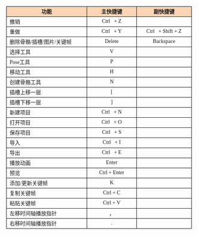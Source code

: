 <p><br/></p><table class="sortEnabled" data-sort="sortEnabled" height="936" cellpadding="0" cellspacing="0"><caption style="border-color: rgb(0, 0, 0);"><br/></caption><colgroup><col style=";width:215px" width="214"/><col style=";width:76px" width="76"/><col style=";width:147px" width="147"/></colgroup><tbody><tr class="firstRow" style="height:18px" height="18"><td style="border: 1px solid rgb(0, 0, 0); background-color: rgb(251, 213, 181); word-break: break-all;" align="center" height="18" valign="top"><span style="font-family: 微软雅黑,Microsoft YaHei; font-size: 14px;"><strong>功能</strong></span></td><td style="border-width: 1px; border-style: solid; border-color: rgb(0, 0, 0); background-color: rgb(251, 213, 181); word-break: break-all;" align="center" valign="top" width="61"><span style="font-family: 微软雅黑,Microsoft YaHei; font-size: 14px;"><strong>主快捷键</strong></span></td><td style="border-width: 1px; border-style: solid; border-color: rgb(0, 0, 0); background-color: rgb(251, 213, 181);" align="center" valign="top" width="65"><span style="font-family: 微软雅黑,Microsoft YaHei; font-size: 14px;"><strong>副快捷键</strong></span></td></tr><tr style="height:18px" height="18"><td style="border: 1px solid rgb(0, 0, 0);" height="18"><span style="font-family: 微软雅黑,Microsoft YaHei; font-size: 14px;">撤销</span></td><td style="border-width: 1px; border-style: solid; border-color: rgb(0, 0, 0);" align="center" valign="middle" width="61"><span style="font-family: 微软雅黑,Microsoft YaHei; font-size: 14px;">Ctrl &nbsp; + Z</span></td><td style="border-width: 1px; border-style: solid; border-color: rgb(0, 0, 0);" align="center" valign="middle" width="75"><br/></td></tr><tr style="height:18px" height="18"><td style="border: 1px solid rgb(0, 0, 0);" height="18"><span style="font-family: 微软雅黑,Microsoft YaHei; font-size: 14px;">重做</span></td><td style="border-width: 1px; border-style: solid; border-color: rgb(0, 0, 0);" align="center" valign="middle" width="61"><span style="font-family: 微软雅黑,Microsoft YaHei; font-size: 14px;">Ctrl &nbsp; + Y</span></td><td style="border-width: 1px; border-style: solid; border-color: rgb(0, 0, 0);" align="center" valign="middle" width="75"><span style="font-family: 微软雅黑,Microsoft YaHei; font-size: 14px;">Ctrl &nbsp; + Shift + Z</span></td></tr><tr style="height:18px" height="18"><td style="border: 1px solid rgb(0, 0, 0);" height="18"><span style="font-family: 微软雅黑,Microsoft YaHei; font-size: 14px;">删除骨骼/插槽/图片/关键帧</span></td><td style="border-width: 1px; border-style: solid; border-color: rgb(0, 0, 0);" align="center" valign="middle" width="61"><span style="font-family: 微软雅黑,Microsoft YaHei; font-size: 14px;">Delete</span></td><td style="border-width: 1px; border-style: solid; border-color: rgb(0, 0, 0);" align="center" valign="middle" width="75"><span style="font-family: 微软雅黑,Microsoft YaHei; font-size: 14px;">Backspace</span></td></tr><tr style="height:18px" height="18"><td style="border: 1px solid rgb(0, 0, 0);" height="18"><span style="font-family: 微软雅黑,Microsoft YaHei; font-size: 14px;">选择工具</span></td><td style="border-width: 1px; border-style: solid; border-color: rgb(0, 0, 0);" align="center" valign="middle" width="116"><span style="font-family: 微软雅黑,Microsoft YaHei; font-size: 14px;">V</span></td><td style="border-width: 1px; border-style: solid; border-color: rgb(0, 0, 0);" align="center" valign="middle" width="75"><br/></td></tr><tr style="height:18px" height="18"><td style="border-width: 1px; border-style: solid; border-color: rgb(0, 0, 0);" height="18"><span style="font-family: 微软雅黑,Microsoft YaHei; font-size: 14px;">Pose工具</span></td><td style="border-width: 1px; border-style: solid; border-color: rgb(0, 0, 0);" align="center" valign="middle" width="61"><span style="font-family: 微软雅黑,Microsoft YaHei; font-size: 14px;">P</span></td><td style="border-width: 1px; border-style: solid; border-color: rgb(0, 0, 0);" align="center" valign="middle" width="75"><br/></td></tr><tr style="height:18px" height="18"><td style="border: 1px solid rgb(0, 0, 0);" height="18"><span style="font-family: 微软雅黑,Microsoft YaHei; font-size: 14px;">移动工具</span></td><td style="border-width: 1px; border-style: solid; border-color: rgb(0, 0, 0);" align="center" valign="middle" width="61"><span style="font-family: 微软雅黑,Microsoft YaHei; font-size: 14px;">H</span></td><td style="border-width: 1px; border-style: solid; border-color: rgb(0, 0, 0);" align="center" valign="middle" width="75"><br/></td></tr><tr style="height:18px" height="18"><td style="border: 1px solid rgb(0, 0, 0);" height="18"><span style="font-family: 微软雅黑,Microsoft YaHei; font-size: 14px;">创建骨骼工具</span></td><td style="border-width: 1px; border-style: solid; border-color: rgb(0, 0, 0);" align="center" valign="middle" width="61"><span style="font-family: 微软雅黑,Microsoft YaHei; font-size: 14px;">N</span></td><td style="border-width: 1px; border-style: solid; border-color: rgb(0, 0, 0);" align="center" valign="middle" width="75"><br/></td></tr><tr style="height:18px" height="18"><td style="border: 1px solid rgb(0, 0, 0); word-break: break-all;" height="18"><span style="font-family: 微软雅黑,Microsoft YaHei; font-size: 14px;">插槽上移一层</span></td><td style="border-width: 1px; border-style: solid; border-color: rgb(0, 0, 0); word-break: break-all;" align="center" valign="middle" width="61"><span style="font-family: 微软雅黑,Microsoft YaHei; font-size: 14px;">[<br/></span></td><td style="border-width: 1px; border-style: solid; border-color: rgb(0, 0, 0);" align="center" valign="middle" width="75"><br/></td></tr><tr style="height:18px" height="18"><td style="border: 1px solid rgb(0, 0, 0); word-break: break-all;" height="18"><span style="font-family: 微软雅黑,Microsoft YaHei; font-size: 14px;">插槽下移一层<br/></span></td><td style="border-width: 1px; border-style: solid; border-color: rgb(0, 0, 0); word-break: break-all;" align="center" valign="middle" width="61"><span style="font-family: 微软雅黑,Microsoft YaHei; font-size: 14px;">]<br/></span></td><td style="border-width: 1px; border-style: solid; border-color: rgb(0, 0, 0);" align="center" valign="middle" width="75"><br/></td></tr><tr style="height:18px" height="18"><td style="border: 1px solid rgb(0, 0, 0);" height="18"><span style="font-family: 微软雅黑,Microsoft YaHei; font-size: 14px;">新建项目</span></td><td style="border-width: 1px; border-style: solid; border-color: rgb(0, 0, 0);" align="center" valign="middle" width="61"><span style="font-family: 微软雅黑,Microsoft YaHei; font-size: 14px;">Ctrl &nbsp; + N</span></td><td style="border-width: 1px; border-style: solid; border-color: rgb(0, 0, 0);" align="center" valign="middle" width="75"><br/></td></tr><tr style="height:18px" height="18"><td style="border: 1px solid rgb(0, 0, 0);" height="18"><span style="font-family: 微软雅黑,Microsoft YaHei; font-size: 14px;">打开项目</span></td><td style="border-width: 1px; border-style: solid; border-color: rgb(0, 0, 0);" align="center" valign="middle" width="61"><span style="font-family: 微软雅黑,Microsoft YaHei; font-size: 14px;">Ctrl &nbsp; + O</span></td><td style="border-width: 1px; border-style: solid; border-color: rgb(0, 0, 0);" align="center" valign="middle" width="75"><br/></td></tr><tr style="height:18px" height="18"><td style="border: 1px solid rgb(0, 0, 0);" height="18"><span style="font-family: 微软雅黑,Microsoft YaHei; font-size: 14px;">保存项目</span></td><td style="border-width: 1px; border-style: solid; border-color: rgb(0, 0, 0);" align="center" valign="middle" width="61"><span style="font-family: 微软雅黑,Microsoft YaHei; font-size: 14px;">Ctrl &nbsp; + S</span></td><td style="border-width: 1px; border-style: solid; border-color: rgb(0, 0, 0);" align="center" valign="middle" width="75"><br/></td></tr><tr style="height:18px" height="18"><td style="border: 1px solid rgb(0, 0, 0);" height="18"><span style="font-family: 微软雅黑,Microsoft YaHei; font-size: 14px;">导入</span></td><td style="border-width: 1px; border-style: solid; border-color: rgb(0, 0, 0);" align="center" valign="middle" width="61"><span style="font-family: 微软雅黑,Microsoft YaHei; font-size: 14px;">Ctrl &nbsp; + I</span></td><td style="border-width: 1px; border-style: solid; border-color: rgb(0, 0, 0);" align="center" valign="middle" width="75"><br/></td></tr><tr style="height:18px" height="18"><td style="border: 1px solid rgb(0, 0, 0);" height="18"><span style="font-family: 微软雅黑,Microsoft YaHei; font-size: 14px;">导出</span></td><td style="border-width: 1px; border-style: solid; border-color: rgb(0, 0, 0);" align="center" valign="middle" width="61"><span style="font-family: 微软雅黑,Microsoft YaHei; font-size: 14px;">Ctrl &nbsp; + E</span></td><td style="border-width: 1px; border-style: solid; border-color: rgb(0, 0, 0);" align="center" valign="middle" width="75"><br/></td></tr><tr style="height:18px" height="18"><td style="border: 1px solid rgb(0, 0, 0); word-break: break-all;" height="18"><span style="font-family: 微软雅黑,Microsoft YaHei; font-size: 14px;">播放动画</span></td><td style="border-width: 1px; border-style: solid; border-color: rgb(0, 0, 0);" align="center" valign="middle" width="61"><span style="font-family: 微软雅黑,Microsoft YaHei; font-size: 14px;">Enter</span></td><td style="border-width: 1px; border-style: solid; border-color: rgb(0, 0, 0);" align="center" valign="middle" width="75"><br/></td></tr><tr><td style="border-color: rgb(0, 0, 0); border-width: 1px; border-style: solid; word-break: break-all;" rowspan="1" colspan="1" height="18"><span style="font-family: 微软雅黑,Microsoft YaHei; font-size: 14px;">预览<br/></span></td><td style="border-color: rgb(0, 0, 0); border-width: 1px; border-style: solid;" rowspan="1" colspan="1" align="center" valign="middle" width="61"><span style="font-family: 微软雅黑,Microsoft YaHei; font-size: 14px;">Ctrl + Enter<br/></span></td><td style="border-color: rgb(0, 0, 0); border-width: 1px; border-style: solid; word-break: break-all;" rowspan="1" colspan="1" width="75"><br/></td></tr><tr style="height:18px" height="18"><td style="border: 1px solid rgb(0, 0, 0);" height="18"><span style="font-family: 微软雅黑,Microsoft YaHei; font-size: 14px;">添加/更新关键帧</span></td><td style="border-width: 1px; border-style: solid; border-color: rgb(0, 0, 0);" align="center" valign="middle" width="61"><span style="font-family: 微软雅黑,Microsoft YaHei; font-size: 14px;">K</span></td><td style="border-width: 1px; border-style: solid; border-color: rgb(0, 0, 0);" align="center" valign="middle" width="75"><br/></td></tr><tr style="height:18px" height="18"><td style="border-width: 1px; border-style: solid; border-color: rgb(0, 0, 0);" height="18"><span style="font-family: 微软雅黑,Microsoft YaHei; font-size: 14px;">复制关键帧</span></td><td style="border-width: 1px; border-style: solid; border-color: rgb(0, 0, 0);" align="center" valign="middle" width="61"><span style="font-family: 微软雅黑,Microsoft YaHei; font-size: 14px;">Ctrl + C</span></td><td style="border-width: 1px; border-style: solid; border-color: rgb(0, 0, 0); word-break: break-all;" align="center" valign="middle" width="75"><br/></td></tr><tr style="height:18px" height="18"><td style="border-width: 1px; border-style: solid; border-color: rgb(0, 0, 0);" height="18"><span style="font-family: 微软雅黑,Microsoft YaHei; font-size: 14px;">粘贴关键帧</span></td><td style="border-width: 1px; border-style: solid; border-color: rgb(0, 0, 0);" align="center" valign="middle" width="61"><span style="font-family: 微软雅黑,Microsoft YaHei; font-size: 14px;">Ctrl + V</span></td><td style="border-width: 1px; border-style: solid; border-color: rgb(0, 0, 0);" align="center" valign="middle" width="75"><br/></td></tr><tr style="height:18px" height="18"><td style="border-width: 1px; border-style: solid; border-color: rgb(0, 0, 0); word-break: break-all;" height="18"><span style="font-family: 微软雅黑,Microsoft YaHei; font-size: 14px;">左移时间轴播放指针</span></td><td style="border-width: 1px; border-style: solid; border-color: rgb(0, 0, 0);" align="center" valign="middle" width="61"><span style="font-family: 微软雅黑,Microsoft YaHei; font-size: 14px;">，</span></td><td style="border-width: 1px; border-style: solid; border-color: rgb(0, 0, 0);" align="center" valign="middle" width="75"><br/></td></tr><tr><td style="border-width: 1px; border-style: solid; border-color: rgb(0, 0, 0); word-break: break-all;" height="18"><span style="font-family: 微软雅黑,Microsoft YaHei; font-size: 14px;">右移时间轴播放指针</span></td><td style="border-width: 1px; border-style: solid; border-color: rgb(0, 0, 0);" align="center" valign="middle" width="61"><span style="font-family: 微软雅黑,Microsoft YaHei; font-size: 14px;">.</span></td><td style="border-width: 1px; border-style: solid; border-color: rgb(0, 0, 0);" align="center" valign="middle" width="75"><br/></td></tr></tbody></table><p><br/></p>